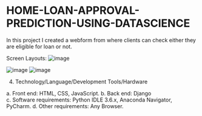 # HOME-LOAN-APPROVAL-PREDICTION-USING-DATASCIENCE
In this project I created a webform from where clients can check either they are eligible for loan or not.

Screen Layouts:
![image](https://user-images.githubusercontent.com/69006198/130464522-4909aba5-dea3-40bb-b217-270137142972.png)

![image](https://user-images.githubusercontent.com/69006198/130464548-2d56207a-1026-4be5-9b29-c133b7b9fcde.png)
![image](https://user-images.githubusercontent.com/69006198/130464572-2adc336b-de64-4493-b5d7-83480c249cd3.png)


4. Technology/Language/Development Tools/Hardware
 
a.	Front end: HTML, CSS, JavaScript. 
b.	Back end: Django   
c.	Software requirements: Python IDLE 3.6.x, Anaconda Navigator, PyCharm.
d.	Other requirements: Any Browser. 

